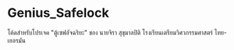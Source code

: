 # Genius_Safelock
โค้ดสำหรับโปรเจค "ตู้เซฟอัจฉริยะ" ของ นายจิรา สุขุมาลปิติ
โรงเรียนเตรียมวิศวกรรมศาสตร์ ไทย-เยอรมัน
